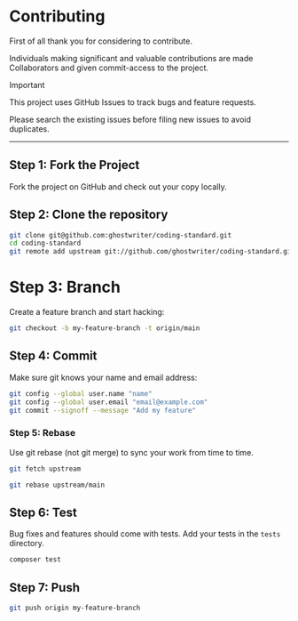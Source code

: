 # Contributing

First of all thank you for considering to contribute.

Individuals making significant and valuable contributions are made Collaborators and given commit-access to the project.

> [!IMPORTANT]
>
> This project uses GitHub Issues to track bugs and feature requests.
>
> Please search the existing issues before filing new issues to avoid duplicates.

---

## Step 1: Fork the Project

Fork the project on GitHub and check out your copy locally.

## Step 2: Clone the repository

```bash
git clone git@github.com:ghostwriter/coding-standard.git
cd coding-standard
git remote add upstream git://github.com/ghostwriter/coding-standard.git
```

# Step 3: Branch

Create a feature branch and start hacking:

```bash
git checkout -b my-feature-branch -t origin/main
```

## Step 4: Commit

Make sure git knows your name and email address:

```bash
git config --global user.name "name"
git config --global user.email "email@example.com"
git commit --signoff --message "Add my feature"
```

### Step 5: Rebase

Use git rebase (not git merge) to sync your work from time to time.

```bash
git fetch upstream

git rebase upstream/main
```

## Step 6: Test

Bug fixes and features should come with tests. Add your tests in the `tests` directory.

```bash
composer test
```

## Step 7: Push

```bash
git push origin my-feature-branch
```
